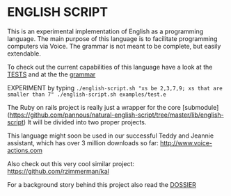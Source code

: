 # ENGLISH SCRIPT

This is an experimental implementation of English as a programming language.
The main purpose of this language is to facilitate programming computers via Voice.
The grammar is not meant to be complete, but easily extendable.

To check out the current capabilities of this language have a look at the [TESTS](https://github.com/pannous/natural-english-script/tree/master/test/unit)
and at the the [grammar](https://github.com/pannous/natural-english-script/blob/master/lib/english-script/english-parser.rb)

EXPERIMENT by typing
`./english-script.sh "xs be 2,3,7,9; xs that are smaller than 7"
./english-script.sh examples/test.e`

The Ruby on rails project is really just a wrapper for the core [submodule]
(https://github.com/pannous/natural-english-script/tree/master/lib/english-script)
It will be divided into two proper projects.

This language might soon be used in our successful Teddy and Jeannie assistant, which has over 3 million downloads so far:
http://www.voice-actions.com

Also check out this very cool similar project:
https://github.com/rzimmerman/kal

For a background story behind this project also read the [DOSSIER](https://github.com/pannous/natural-english-script/tree/master/DOSSIER)
